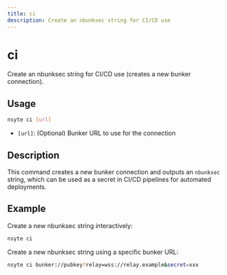 ```yaml
---
title: ci
description: Create an nbunksec string for CI/CD use
---
```


# ci

Create an nbunksec string for CI/CD use (creates a new bunker connection).

## Usage

```bash
nsyte ci [url]
```

- `[url]`: (Optional) Bunker URL to use for the connection

## Description

This command creates a new bunker connection and outputs an `nbunksec` string, which can be used as a secret in CI/CD pipelines for automated deployments.

## Example

Create a new nbunksec string interactively:
```bash
nsyte ci
```

Create a new nbunksec string using a specific bunker URL:
```bash
nsyte ci bunker://pubkey?relay=wss://relay.example&secret=xxx
``` 